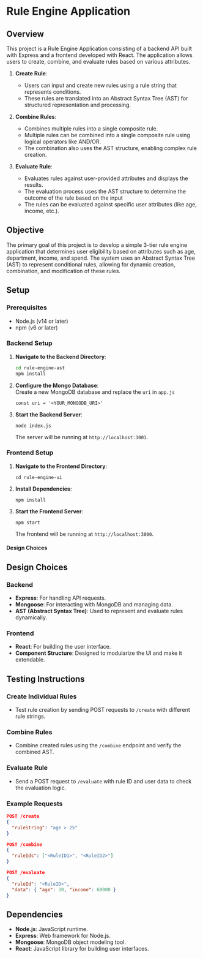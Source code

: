 # Rule Engine Application

## Overview

This project is a Rule Engine Application consisting of a backend API built with Express and a frontend developed with React. The application allows users to create, combine, and evaluate rules based on various attributes.

1. **Create Rule**:
    - Users can input and create new rules using a rule string that represents conditions.
    - These rules are translated into an Abstract Syntax Tree (AST) for structured representation and processing.
2. **Combine Rules**:
    - Combines multiple rules into a single composite rule.
    - Multiple rules can be combined into a single composite rule using logical operators like AND/OR.
    - The combination also uses the AST structure, enabling complex rule creation.

3. **Evaluate Rule**:
    - Evaluates rules against user-provided attributes and displays the results.
    - The evaluation process uses the AST structure to determine the outcome of the rule based on the input
    - The rules can be evaluated against specific user attributes (like age, income, etc.).

## Objective

The primary goal of this project is to develop a simple 3-tier rule engine application that determines user eligibility based on attributes such as age, department, income, and spend. The system uses an Abstract Syntax Tree (AST) to represent conditional rules, allowing for dynamic creation, combination, and modification of these rules.

## Setup

### Prerequisites

- Node.js (v14 or later)
- npm (v6 or later)

### Backend Setup

1. **Navigate to the Backend Directory**:

   ```bash
   cd rule-engine-ast
   npm install
   ```

2. **Configure the Mongo Database**:\
  Create a new MongoDB database and replace the `uri` in `app.js`

    ```
    const uri = '<YOUR_MONGODB_URI>'
    ```

3. **Start the Backend Server**:

   ```
   node index.js
   ```

   The server will be running at `http://localhost:3001`.

### Frontend Setup

1. **Navigate to the Frontend Directory**:

    ```
    cd rule-engine-ui
    ```

2. **Install Dependencies**:

    ```
    npm install
    ```

3. **Start the Frontend Server**:

    ```
    npm start
    ```

    The frontend will be running at `http://localhost:3000`.

#### **Design Choices**

## Design Choices

### Backend

- **Express**: For handling API requests.
- **Mongoose**: For interacting with MongoDB and managing data.
- **AST (Abstract Syntax Tree)**: Used to represent and evaluate rules dynamically.

### Frontend

- **React**: For building the user interface.
- **Component Structure**: Designed to modularize the UI and make it extendable.

## Testing Instructions

### Create Individual Rules

- Test rule creation by sending POST requests to `/create` with different rule strings.

### Combine Rules

- Combine created rules using the `/combine` endpoint and verify the combined AST.

### Evaluate Rule

- Send a POST request to `/evaluate` with rule ID and user data to check the evaluation logic.

### Example Requests

```json
POST /create
{
  "ruleString": "age > 25"
}

POST /combine
{
  "ruleIds": ["<RuleID1>", "<RuleID2>"]
}

POST /evaluate
{
  "ruleId": "<RuleID>",
  "data": { "age": 30, "income": 60000 }
}
```


## Dependencies

- **Node.js**: JavaScript runtime.
- **Express**: Web framework for Node.js.
- **Mongoose**: MongoDB object modeling tool.
- **React**: JavaScript library for building user interfaces.
